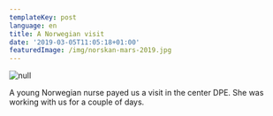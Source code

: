 ```yaml
---
templateKey: post
language: en
title: A Norwegian visit
date: '2019-03-05T11:05:18+01:00'
featuredImage: /img/norskan-mars-2019.jpg
---
```

![null](/img/norskan-mars-2019.jpg)

A young Norwegian nurse payed us a visit in the center DPE. She was working with us for a couple of days.
